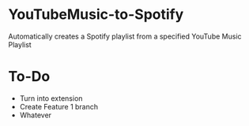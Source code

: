 # YouTubeMusic-to-Spotify
Automatically creates a Spotify playlist from a specified YouTube Music Playlist

# To-Do
- Turn into extension
- Create Feature 1 branch
- Whatever